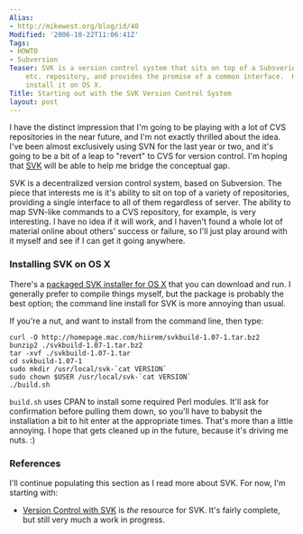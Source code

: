 ```yaml
---
Alias:
- http://mikewest.org/blog/id/40
Modified: '2006-10-22T11:06:41Z'
Tags:
- HOWTO
- Subversion
Teaser: SVK is a version control system that sits on top of a Subsverion, CVS, Perforce,
    etc. repository, and provides the promise of a common interface.  Here's how to
    install it on OS X.
Title: Starting out with the SVK Version Control System
layout: post
---
```

I have the distinct impression that I'm going to be playing with a lot of CVS repositories in the near future, and I'm not exactly thrilled about the idea.  I've been almost exclusively using SVN for the last year or two, and it's going to be a bit of a leap to "revert" to CVS for version control.  I'm hoping that [SVK][] will be able to help me bridge the conceptual gap.

[SVK]: http://svk.elixus.org/ "SVK Version Control System"

SVK is a decentralized version control system, based on Subversion.  The piece that interests me is it's ability to sit on top of a variety of repositories, providing a single interface to all of them regardless of server.  The ability to map SVN-like commands to a CVS repository, for example, is very interesting.  I have no idea if it will work, and I haven't found a whole lot of material online about others' success or failure, so I'll just play around with it myself and see if I can get it going anywhere.  

### Installing SVK on OS X ###

There's a [packaged SVK installer for OS X][svkdmg] that you can download and run.  I generally prefer to compile things myself, but the package is probably the best option; the command line install for SVK is more annoying than usual.

[svkdmg]: http://homepage.mac.com/hiirem/SVK-1.07-1.dmg

If you're a nut, and want to install from the command line, then type:

    curl -O http://homepage.mac.com/hiirem/svkbuild-1.07-1.tar.bz2
    bunzip2 ./svkbuild-1.07-1.tar.bz2
    tar -xvf ./svkbuild-1.07-1.tar
    cd svkbuild-1.07-1
    sudo mkdir /usr/local/svk-`cat VERSION`
    sudo chown $USER /usr/local/svk-`cat VERSION`
    ./build.sh
    
`build.sh` uses CPAN to install some required Perl modules.  It'll ask for confirmation before pulling them down, so you'll have to babysit the installation a bit to hit enter at the appropriate times.  That's more than a little annoying.  I hope that gets cleaned up in the future, because it's driving me nuts.  :)
    
### References ###

I'll continue populating this section as I read more about SVK.  For now, I'm starting with:

*   [Version Control with SVK][svkbook] is _the_ resource for SVK.  It's
    fairly complete, but still very much a work in progress.

[svkbook]: http://svkbook.elixus.org/ "Version Control with SVK"